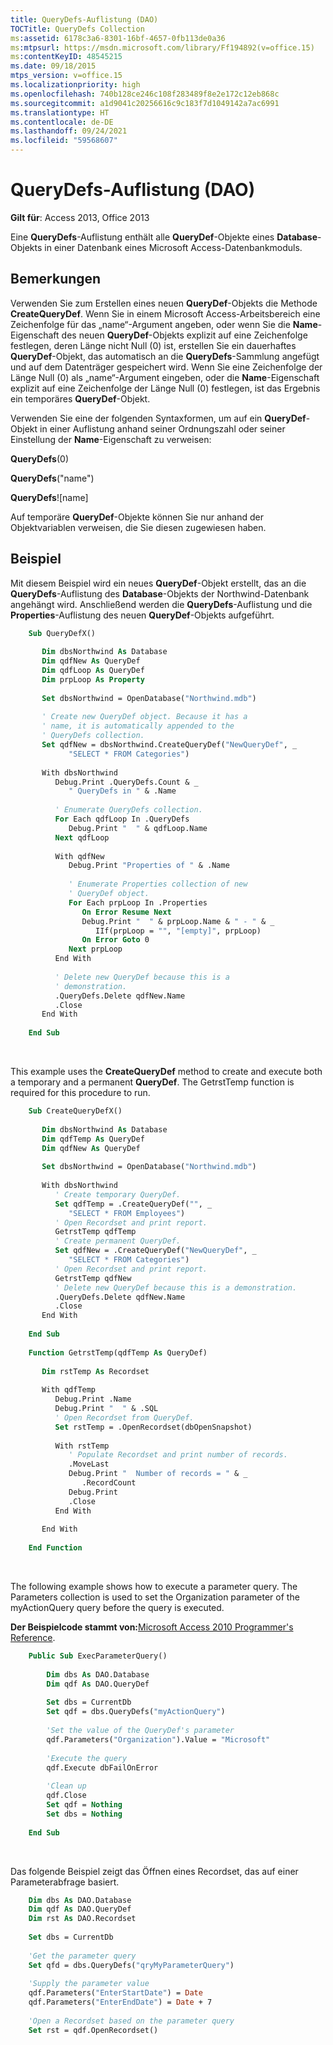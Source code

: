 ```yaml
---
title: QueryDefs-Auflistung (DAO)
TOCTitle: QueryDefs Collection
ms:assetid: 6178c3a6-8301-16bf-4657-0fb113de0a36
ms:mtpsurl: https://msdn.microsoft.com/library/Ff194892(v=office.15)
ms:contentKeyID: 48545215
ms.date: 09/18/2015
mtps_version: v=office.15
ms.localizationpriority: high
ms.openlocfilehash: 740b128ce246c108f283489f8e2e172c12eb868c
ms.sourcegitcommit: a1d9041c20256616c9c183f7d1049142a7ac6991
ms.translationtype: HT
ms.contentlocale: de-DE
ms.lasthandoff: 09/24/2021
ms.locfileid: "59568607"
---
```

# <a name="querydefs-collection-dao"></a>QueryDefs-Auflistung (DAO)

**Gilt für**: Access 2013, Office 2013 

Eine **QueryDefs**-Auflistung enthält alle **QueryDef**-Objekte eines **Database**-Objekts in einer Datenbank eines Microsoft Access-Datenbankmoduls.

## <a name="remarks"></a>Bemerkungen

Verwenden Sie zum Erstellen eines neuen **QueryDef**-Objekts die Methode **CreateQueryDef**. Wenn Sie in einem Microsoft Access-Arbeitsbereich eine Zeichenfolge für das „name“-Argument angeben, oder wenn Sie die **Name**-Eigenschaft des neuen **QueryDef**-Objekts explizit auf eine Zeichenfolge festlegen, deren Länge nicht Null (0) ist, erstellen Sie ein dauerhaftes **QueryDef**-Objekt, das automatisch an die **QueryDefs**-Sammlung angefügt und auf dem Datenträger gespeichert wird. Wenn Sie eine Zeichenfolge der Länge Null (0) als „name“-Argument eingeben, oder die **Name**-Eigenschaft explizit auf eine Zeichenfolge der Länge Null (0) festlegen, ist das Ergebnis ein temporäres **QueryDef**-Objekt.

Verwenden Sie eine der folgenden Syntaxformen, um auf ein **QueryDef**-Objekt in einer Auflistung anhand seiner Ordnungszahl oder seiner Einstellung der **Name**-Eigenschaft zu verweisen:

**QueryDefs**(0)

**QueryDefs**("name")

**QueryDefs**\!\[name\]

Auf temporäre **QueryDef**-Objekte können Sie nur anhand der Objektvariablen verweisen, die Sie diesen zugewiesen haben.

## <a name="example"></a>Beispiel

Mit diesem Beispiel wird ein neues **QueryDef**-Objekt erstellt, das an die **QueryDefs**-Auflistung des **Database**-Objekts der Northwind-Datenbank angehängt wird. Anschließend werden die **QueryDefs**-Auflistung und die **Properties**-Auflistung des neuen **QueryDef**-Objekts aufgeführt.

```vb
    Sub QueryDefX() 
     
       Dim dbsNorthwind As Database 
       Dim qdfNew As QueryDef 
       Dim qdfLoop As QueryDef 
       Dim prpLoop As Property 
     
       Set dbsNorthwind = OpenDatabase("Northwind.mdb") 
     
       ' Create new QueryDef object. Because it has a  
       ' name, it is automatically appended to the  
       ' QueryDefs collection. 
       Set qdfNew = dbsNorthwind.CreateQueryDef("NewQueryDef", _ 
             "SELECT * FROM Categories") 
     
       With dbsNorthwind 
          Debug.Print .QueryDefs.Count & _ 
             " QueryDefs in " & .Name 
     
          ' Enumerate QueryDefs collection. 
          For Each qdfLoop In .QueryDefs 
             Debug.Print "  " & qdfLoop.Name 
          Next qdfLoop 
     
          With qdfNew 
             Debug.Print "Properties of " & .Name 
     
             ' Enumerate Properties collection of new  
             ' QueryDef object. 
             For Each prpLoop In .Properties 
                On Error Resume Next 
                Debug.Print "  " & prpLoop.Name & " - " & _ 
                   IIf(prpLoop = "", "[empty]", prpLoop) 
                On Error Goto 0 
             Next prpLoop 
          End With 
     
          ' Delete new QueryDef because this is a  
          ' demonstration. 
          .QueryDefs.Delete qdfNew.Name 
          .Close 
       End With 
     
    End Sub 
```

<br/>

This example uses the **CreateQueryDef** method to create and execute both a temporary and a permanent **QueryDef**. The GetrstTemp function is required for this procedure to run.

```vb
    Sub CreateQueryDefX() 
     
       Dim dbsNorthwind As Database 
       Dim qdfTemp As QueryDef 
       Dim qdfNew As QueryDef 
     
       Set dbsNorthwind = OpenDatabase("Northwind.mdb") 
     
       With dbsNorthwind 
          ' Create temporary QueryDef. 
          Set qdfTemp = .CreateQueryDef("", _ 
             "SELECT * FROM Employees") 
          ' Open Recordset and print report. 
          GetrstTemp qdfTemp 
          ' Create permanent QueryDef. 
          Set qdfNew = .CreateQueryDef("NewQueryDef", _ 
             "SELECT * FROM Categories") 
          ' Open Recordset and print report. 
          GetrstTemp qdfNew 
          ' Delete new QueryDef because this is a demonstration. 
          .QueryDefs.Delete qdfNew.Name 
          .Close 
       End With 
     
    End Sub 
     
    Function GetrstTemp(qdfTemp As QueryDef) 
     
       Dim rstTemp As Recordset 
     
       With qdfTemp 
          Debug.Print .Name 
          Debug.Print "  " & .SQL 
          ' Open Recordset from QueryDef. 
          Set rstTemp = .OpenRecordset(dbOpenSnapshot) 
     
          With rstTemp 
             ' Populate Recordset and print number of records. 
             .MoveLast 
             Debug.Print "  Number of records = " & _ 
                .RecordCount 
             Debug.Print 
             .Close 
          End With 
     
       End With 
     
    End Function 
```

<br/>

The following example shows how to execute a parameter query. The Parameters collection is used to set the Organization parameter of the myActionQuery query before the query is executed.

**Der Beispielcode stammt von:**[Microsoft Access 2010 Programmer's Reference](https://www.amazon.com/Microsoft-Access-2010-Programmers-Reference/dp/8126528125).

```vb
    Public Sub ExecParameterQuery()
    
        Dim dbs As DAO.Database
        Dim qdf As DAO.QueryDef
    
        Set dbs = CurrentDb
        Set qdf = dbs.QueryDefs("myActionQuery")
    
        'Set the value of the QueryDef's parameter
        qdf.Parameters("Organization").Value = "Microsoft"
    
        'Execute the query
        qdf.Execute dbFailOnError
    
        'Clean up
        qdf.Close
        Set qdf = Nothing
        Set dbs = Nothing
    
    End Sub
```

<br/>

Das folgende Beispiel zeigt das Öffnen eines Recordset, das auf einer Parameterabfrage basiert.

```vb
    Dim dbs As DAO.Database
    Dim qdf As DAO.QueryDef
    Dim rst As DAO.Recordset
    
    Set dbs = CurrentDb
    
    'Get the parameter query
    Set qfd = dbs.QueryDefs("qryMyParameterQuery")
    
    'Supply the parameter value
    qdf.Parameters("EnterStartDate") = Date
    qdf.Parameters("EnterEndDate") = Date + 7
    
    'Open a Recordset based on the parameter query
    Set rst = qdf.OpenRecordset()
```

